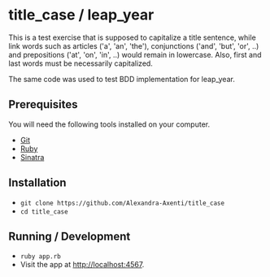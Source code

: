 # title_case / leap_year

This is a test exercise that is supposed to capitalize a title sentence, while link words such as articles ('a', 'an', 'the'), conjunctions ('and', 'but', 'or', ..) and prepositions ('at', 'on', 'in', ..) would remain in lowercase. Also, first and last words must be necessarily capitalized.

The same code was used to test BDD implementation for leap_year.

## Prerequisites

You will need the following tools installed on your computer.

* [Git](https://git-scm.com/)
* [Ruby](https://www.ruby-lang.org/en/documentation/installation/)
* [Sinatra](https://github.com/sinatra/sinatra)

## Installation

* `git clone https://github.com/Alexandra-Axenti/title_case`
* `cd title_case`


## Running / Development

* `ruby app.rb`
* Visit the app at [http://localhost:4567](http://localhost:4567).
